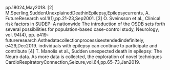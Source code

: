 pp.18024,May2018.
[2] M.Sperling,SuddenUnexplainedDeathinEpilepsy,Epilepsycurrents,
A. FutureResearch vol.1(1),pp.21-23,Sep2001.
[3] O. Sveinsson et al., Clinical risk factors in SUDEP: A nationwide
The introduction of the OSDB sets forth several possibilities for
population-based case-control study, Neurology, vol. 94(4), pp. e419-
futureresearch.Asthedatacollectionprocessisextendedindefinitely, e429,Dec2019.
individuals with epilepsy can continue to participate and contribute [4] T. Manolis et al., Sudden unexpected death in epilepsy: The Neuro
data. As more data is collected, the exploration of novel techniques CardioRespiratoryConnection,Seizure,vol.64,pp.65-73,Jan2019.